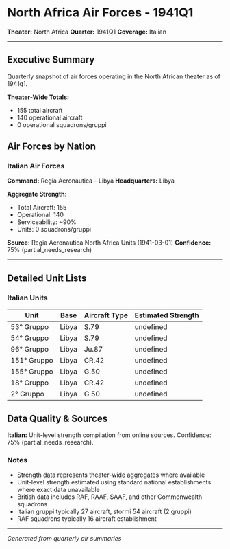 # North Africa Air Forces - 1941Q1

**Theater:** North Africa
**Quarter:** 1941Q1
**Coverage:** Italian

---

## Executive Summary

Quarterly snapshot of air forces operating in the North African theater as of 1941q1.

**Theater-Wide Totals:**
- 155 total aircraft
- 140 operational aircraft
- 0 operational squadrons/gruppi

## Air Forces by Nation

### Italian Air Forces

**Command:** Regia Aeronautica - Libya
**Headquarters:** Libya

**Aggregate Strength:**
- Total Aircraft: 155
- Operational: 140
- Serviceability: ~90%
- Units: 0 squadrons/gruppi

**Source:** Regia Aeronautica North Africa Units (1941-03-01)
**Confidence:** 75% (partial_needs_research)

---

## Detailed Unit Lists

### Italian Units

| Unit | Base | Aircraft Type | Estimated Strength |
|------|------|---------------|--------------------|
| 53° Gruppo | Libya | S.79 | undefined |
| 54° Gruppo | Libya | S.79 | undefined |
| 96° Gruppo | Libya | Ju.87 | undefined |
| 151° Gruppo | Libya | CR.42 | undefined |
| 155° Gruppo | Libya | G.50 | undefined |
| 18° Gruppo | Libya | CR.42 | undefined |
| 2° Gruppo | Libya | G.50 | undefined |

## Data Quality & Sources

**Italian:** Unit-level strength compilation from online sources. Confidence: 75% (partial_needs_research).

### Notes

- Strength data represents theater-wide aggregates where available
- Unit-level strength estimated using standard national establishments where exact data unavailable
- British data includes RAF, RAAF, SAAF, and other Commonwealth squadrons
- Italian gruppi typically 27 aircraft, stormi 54 aircraft (2 gruppi)
- RAF squadrons typically 16 aircraft establishment

---

*Generated from quarterly air summaries*
